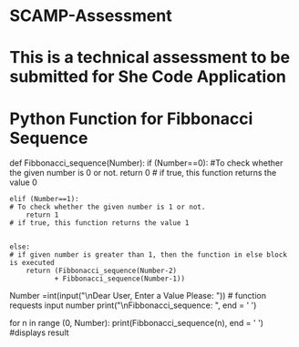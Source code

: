 # SCAMP-Assessment

# This is a technical assessment to be submitted for She Code Application

# Python Function for Fibbonacci Sequence

def Fibbonacci_sequence(Number):
    if (Number==0):                                                          #To check whether the given number is 0 or not. 
        return 0                                                             # if true, this function returns the value 0
    
    
    elif (Number==1):                                                       # To check whether the given number is 1 or not.
        return 1                                                            # if true, this function returns the value 1
    
    
    else:                                                                   # if given number is greater than 1, then the function in else block is executed
        return (Fibbonacci_sequence(Number-2)
               + Fibbonacci_sequence(Number-1))
               
    
Number =int(input("\nDear User, Enter a Value Please:  "))                   # function requests input number
print("\nFibbonacci_sequence: ", end = '  ')


for n in range (0, Number):
    print(Fibbonacci_sequence(n), end = '  ')                                 #displays result
